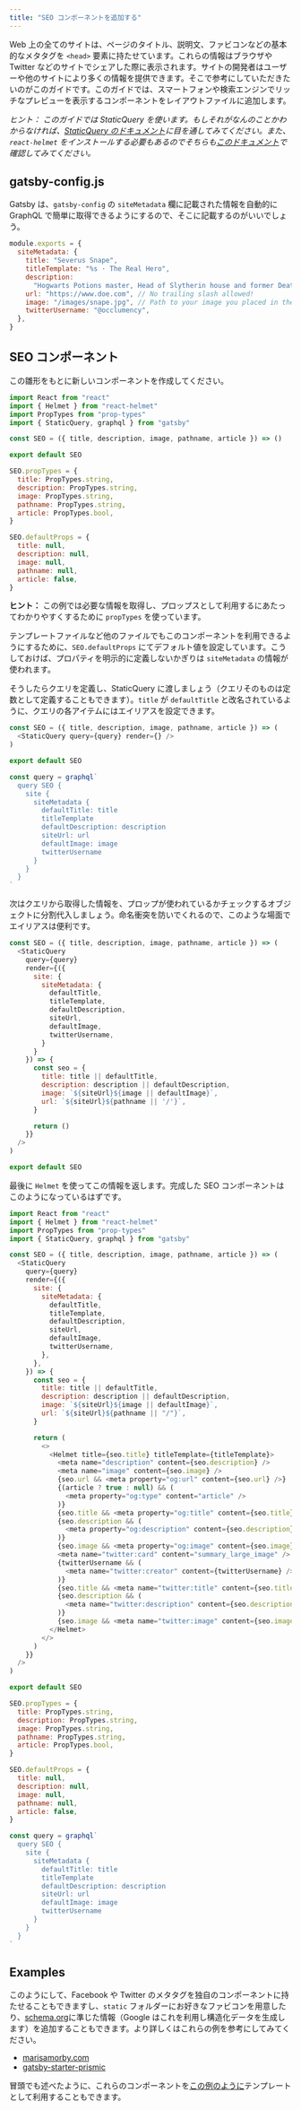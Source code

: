 ```yaml
---
title: "SEO コンポーネントを追加する"
---
```


Web 上の全てのサイトは、ページのタイトル、説明文、ファビコンなどの基本的なメタタグを `<head>` 要素に持たせています。これらの情報はブラウザや Twitter などのサイトでシェアした際に表示されます。サイトの開発者はユーザーや他のサイトにより多くの情報を提供できます。そこで参考にしていただきたいのがこのガイドです。このガイドでは、スマートフォンや検索エンジンでリッチなプレビューを表示するコンポーネントをレイアウトファイルに追加します。

_ヒント： このガイドでは StaticQuery を使います。もしそれがなんのことかわからなければ、[StaticQuery のドキュメント](/docs/static-query/)に目を通してみてください。また、`react-helmet` をインストールする必要もあるのでそちらも[このドキュメント](/docs/add-page-metadata)で確認してみてください。_

## gatsby-config.js

Gatsby は、`gatsby-config` の `siteMetadata` 欄に記載された情報を自動的に GraphQL で簡単に取得できるようにするので、そこに記載するのがいいでしょう。

```js:title=gatsby-config.js
module.exports = {
  siteMetadata: {
    title: "Severus Snape",
    titleTemplate: "%s · The Real Hero",
    description:
      "Hogwarts Potions master, Head of Slytherin house and former Death Eater.",
    url: "https://www.doe.com", // No trailing slash allowed!
    image: "/images/snape.jpg", // Path to your image you placed in the 'static' folder
    twitterUsername: "@occlumency",
  },
}
```

## SEO コンポーネント

この雛形をもとに新しいコンポーネントを作成してください。

```jsx:title=src/components/SEO.js
import React from "react"
import { Helmet } from "react-helmet"
import PropTypes from "prop-types"
import { StaticQuery, graphql } from "gatsby"

const SEO = ({ title, description, image, pathname, article }) => ()

export default SEO

SEO.propTypes = {
  title: PropTypes.string,
  description: PropTypes.string,
  image: PropTypes.string,
  pathname: PropTypes.string,
  article: PropTypes.bool,
}

SEO.defaultProps = {
  title: null,
  description: null,
  image: null,
  pathname: null,
  article: false,
}
```

**ヒント：** この例では必要な情報を取得し、プロップスとして利用するにあたってわかりやすくするために `propTypes` を使っています。

テンプレートファイルなど他のファイルでもこのコンポーネントを利用できるようにするために、`SEO.defaultProps` にてデフォルト値を設定しています。こうしておけば、プロパティを明示的に定義しないかぎりは `siteMetadata` の情報が使われます。

そうしたらクエリを定義し、StaticQuery に渡しましょう（クエリそのものは定数として定義することもできます）。`title` が `defaultTitle` と改名されているように、クエリの各アイテムにはエイリアスを設定できます。

```jsx:title=src/components/SEO.js
const SEO = ({ title, description, image, pathname, article }) => (
  <StaticQuery query={query} render={} />
)

export default SEO

const query = graphql`
  query SEO {
    site {
      siteMetadata {
        defaultTitle: title
        titleTemplate
        defaultDescription: description
        siteUrl: url
        defaultImage: image
        twitterUsername
      }
    }
  }
`
```

次はクエリから取得した情報を、プロップが使われているかチェックするオブジェクトに分割代入しましょう。命名衝突を防いでくれるので、このような場面でエイリアスは便利です。

```jsx:title=src/components/SEO.js
const SEO = ({ title, description, image, pathname, article }) => (
  <StaticQuery
    query={query}
    render={({
      site: {
        siteMetadata: {
          defaultTitle,
          titleTemplate,
          defaultDescription,
          siteUrl,
          defaultImage,
          twitterUsername,
        }
      }
    }) => {
      const seo = {
        title: title || defaultTitle,
        description: description || defaultDescription,
        image: `${siteUrl}${image || defaultImage}`,
        url: `${siteUrl}${pathname || '/'}`,
      }

      return ()
    }}
  />
)

export default SEO
```

最後に `Helmet` を使ってこの情報を返します。完成した SEO コンポーネントはこのようになっているはずです。

```jsx:title=src/components/SEO.js
import React from "react"
import { Helmet } from "react-helmet"
import PropTypes from "prop-types"
import { StaticQuery, graphql } from "gatsby"

const SEO = ({ title, description, image, pathname, article }) => (
  <StaticQuery
    query={query}
    render={({
      site: {
        siteMetadata: {
          defaultTitle,
          titleTemplate,
          defaultDescription,
          siteUrl,
          defaultImage,
          twitterUsername,
        },
      },
    }) => {
      const seo = {
        title: title || defaultTitle,
        description: description || defaultDescription,
        image: `${siteUrl}${image || defaultImage}`,
        url: `${siteUrl}${pathname || "/"}`,
      }

      return (
        <>
          <Helmet title={seo.title} titleTemplate={titleTemplate}>
            <meta name="description" content={seo.description} />
            <meta name="image" content={seo.image} />
            {seo.url && <meta property="og:url" content={seo.url} />}
            {(article ? true : null) && (
              <meta property="og:type" content="article" />
            )}
            {seo.title && <meta property="og:title" content={seo.title} />}
            {seo.description && (
              <meta property="og:description" content={seo.description} />
            )}
            {seo.image && <meta property="og:image" content={seo.image} />}
            <meta name="twitter:card" content="summary_large_image" />
            {twitterUsername && (
              <meta name="twitter:creator" content={twitterUsername} />
            )}
            {seo.title && <meta name="twitter:title" content={seo.title} />}
            {seo.description && (
              <meta name="twitter:description" content={seo.description} />
            )}
            {seo.image && <meta name="twitter:image" content={seo.image} />}
          </Helmet>
        </>
      )
    }}
  />
)

export default SEO

SEO.propTypes = {
  title: PropTypes.string,
  description: PropTypes.string,
  image: PropTypes.string,
  pathname: PropTypes.string,
  article: PropTypes.bool,
}

SEO.defaultProps = {
  title: null,
  description: null,
  image: null,
  pathname: null,
  article: false,
}

const query = graphql`
  query SEO {
    site {
      siteMetadata {
        defaultTitle: title
        titleTemplate
        defaultDescription: description
        siteUrl: url
        defaultImage: image
        twitterUsername
      }
    }
  }
`
```

## Examples

このようにして、Facebook や Twitter のメタタグを独自のコンポーネントに持たせることもできますし、`static` フォルダーにお好きなファビコンを用意したり、[schema.org](https://schema.org/)に準じた情報（Google はこれを利用し構造化データを生成します）を追加することもできます。より詳しくはこれらの例を参考にしてみてください。

- [marisamorby.com](https://github.com/marisamorby/marisamorby.com/blob/master/packages/gatsby-theme-blog-sanity/src/components/seo.js)
- [gatsby-starter-prismic](https://github.com/LeKoArts/gatsby-starter-prismic/blob/master/src/components/SEO/SEO.jsx)

冒頭でも述べたように、これらのコンポーネントを[この例のように](https://github.com/jlengstorf/marisamorby.com/blob/6e86f845185f9650ff95316d3475bb8ac86b15bf/src/templates/post.js#L12-L18)テンプレートとして利用することもできます。
